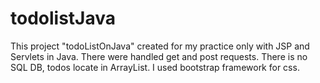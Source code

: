 # todolistJava
This project "todoListOnJava" created for my practice only with JSP and Servlets in Java.
There were handled get and post requests.
There is no SQL DB, todos locate in ArrayList<String>.
I used bootstrap framework for css.
